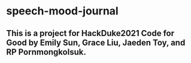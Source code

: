 # speech-mood-journal

## This is a project for HackDuke2021 Code for Good by Emily Sun, Grace Liu, Jaeden Toy, and RP Pornmongkolsuk. 
